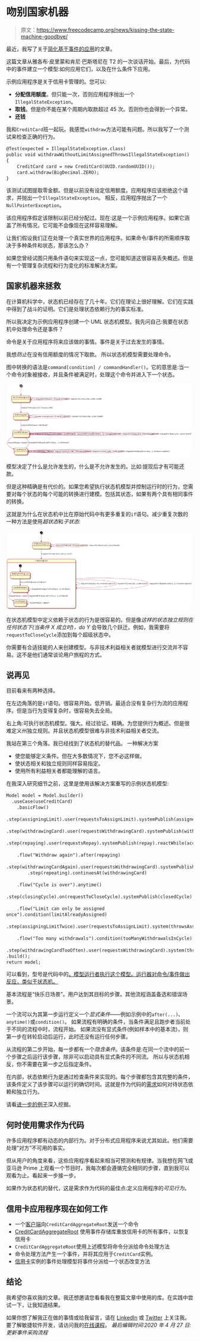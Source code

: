 # 吻别国家机器

> 原文：<https://www.freecodecamp.org/news/kissing-the-state-machine-goodbye/>

最近，我写了关于[简化基于事件的应用](https://www.freecodecamp.org/news/simplifying-an-event-sourced-application/)的文章。

这篇文章从雅各布·皮里蒙和肯尼·巴斯塔尼在 T2 的一次谈话开始。最后，为代码中的事件建立一个模型:如何应用它们，以及在什么条件下应用。

示例应用程序是关于信用卡管理的。您可以:

*   **分配信用额度**。但只能一次，否则应用程序抛出一个`IllegalStateException`。
*   **取钱**。但是你不能在某个周期内取款超过 45 次。否则你也会得到一个异常。
*   **还钱**

我和`CreditCard`班一起玩。我感觉`withdraw`方法可能有问题。所以我写了一个测试来检查正确的行为。

```
@Test(expected = IllegalStateException.class)
public void withdrawWithoutLimitAssignedThrowsIllegalStateException() {
    CreditCard card = new CreditCard(UUID.randomUUID());
    card.withdraw(BigDecimal.ZERO);
}
```

该测试试图提取零金额。但是以前没有设定信用额度。应用程序应该拒绝这个请求，并抛出一个`IllegalStateException`。
相反，应用程序抛出了一个`NullPointerException`。

该应用程序假定该限制以前已经分配过。现在:这是一个示例应用程序。如果它涵盖了所有情况，它可能不会像现在这样容易理解。

让我们假设我们正在处理一个真实世界的应用程序。如果命令/事件的所需顺序取决于多种条件和状态，那该怎么办？

如果您曾经试图只用条件语句来实现这一点，您可能知道这很容易丢失概述。但是有一个管理复杂流程和行为变化的标准解决方案。

## 国家机器来拯救

在计算机科学中，状态机已经存在了几十年。它们在理论上很好理解。它们在实践中得到了战斗的证明。它们是处理状态依赖行为的事实标准。

所以我决定为示例应用程序创建一个 UML 状态机模型。我先问自己:我要在状态机中处理命令还是事件？

命令是关于应用程序将来应该做的事情。事件是关于过去发生的事情。

我想*防止*在没有信用额度的情况下取款。
所以状态机模型需要处理命令。

图中转换的语法是`command[condition] / commandHandler()`。它的意思是:当一个命令对象被接收，并且条件被满足时，处理这个命令并进入下一个状态。

![State machine](img/51ac408bf56b46903856de11f30a0d04.png)

模型决定了什么是允许发生的，什么是不允许发生的。比如:提现后才有可能还款。

但是这种精确是有代价的。如果您希望执行状态机模型并控制运行时的行为，您需要对每个状态的每个可能的转换进行建模。包括其状态，如果有两个具有相同事件的转换。

这就是为什么在状态机中比在原始代码中有更多重复的`if`语句。减少重复次数的一种方法是使用*超状态*和*子状态*:

![State machine with sub states](img/04d0a5a14d8d023af79f0f92959c2ad6.png)

在状态机模型中定义依赖于状态的行为是很容易的。但是像*这样的状态独立规则在任何状态下(当条件 X 成立时)，do Y* 会导致几个跃迁。例如，我需要将`requestToCloseCycle`添加到每个超级状态中。

你需要有合适技能的人来创建模型。与非技术利益相关者就模型进行交流并不容易。这不是他们通常谈论用户旅程的方式。

## 说再见

目前看来有两种选择。

在左边角落的是`if`语句。很容易开始。低开销。最适合没有复杂行为流的应用程序。但是当行为变得复杂时，很容易失去全局。

右上角:可执行状态机模型。强大。经过验证。精确。为您提供行为概述。但是很难定义州独立规则。并且状态机模型很难与非技术利益相关者交流。

我站在第三个角落。我已经找到了状态机的替代品。
一种解决方案

*   使您能够定义条件。但在大多数情况下，您不必这样做。
*   使状态相关和独立规则同样容易指定。
*   使用所有利益相关者都能理解的语言。

在我深入研究细节之前，这里是使用该解决方案重写的示例状态机模型:

```
Model model = Model.builder()
  .useCase(useCreditCard)
    .basicFlow()
    	.step(assigningLimit).user(requestsToAssignLimit).systemPublish(assignedLimit)
    	.step(withdrawingCard).user(requestsWithdrawingCard).systemPublish(withdrawnCard).reactWhile(accountIsOpen)
    	.step(repaying).user(requestsRepay).systemPublish(repay).reactWhile(accountIsOpen)

    .flow("Withdraw again").after(repaying)
    	.step(withdrawingCardAgain).user(requestsWithdrawingCard).systemPublish(withdrawnCard)
    	.step(repeating).continuesAt(withdrawingCard)

    .flow("Cycle is over").anytime()
    	.step(closingCycle).on(requestToCloseCycle).systemPublish(closedCycle)

    .flow("Limit can only be assigned once").condition(limitAlreadyAssigned)
    	.step(assigningLimitTwice).user(requestsToAssignLimit).system(throwsAssignLimitException)

    .flow("Too many withdrawals").condition(tooManyWithdrawalsInCycle) 
    	.step(withdrawingCardTooOften).user(requestsWithdrawingCard).system(throwsTooManyWithdrawalsException)
.build();
return model;
```

可以看到，型号是代码中的[。模型运行者执行这个模型。运行器对命令/事件做出反应，类似于状态机。](https://github.com/bertilmuth/requirementsascode/blob/master/requirementsascodeexamples/creditcard_eventsourcing/src/main/java/creditcard_eventsourcing/model/CreditCardAggregateRoot.java)

基本流程是“快乐日场景”。用户达到其目标的步骤。其他流程涵盖备选和错误场景。

一个流可以为其第一步运行定义一个*显式条件*——例如示例中的`after(...)`、`anytime()`或`condition()`。
如果流程有明确的条件，当条件满足且跑步者当前处于不同的流程中时，流程开始。
如果流没有显式条件(例如样本中的基本流)，则第一步在转轮启动后运行，此时还没有运行任何步骤。

从流程的第二步开始，每一步都有一个*隐含条件*。该条件是:在同一个流中的前一个步骤之后运行该步骤，除非可以启动具有显式条件的不同流。
所以与状态机相反，你不需要在第一步之后指定条件。

在内部，状态依赖行为是通过检查条件来实现的。每个步骤都包含其完整的条件，该条件定义了该步骤可以运行的确切时间。这就是作为代码的[需求](https://github.com/bertilmuth/requirementsascode)如何对待状态依赖和独立行为。

请看[进一步的例子](https://github.com/bertilmuth/requirementsascode/tree/master/requirementsascodeexamples/helloworld)深入挖掘。

## 何时使用需求作为代码

许多应用程序都有动态的内部行为。对于分布式应用程序来说尤其如此。他们需要处理“对方”不可用的事实。

但从用户的角度来看，这些应用程序看起来相当可预测和有规律。当我想在网飞或亚马逊 Prime 上观看一个节目时，我每次都会遵循完全相同的步骤，直到我可以观看为止。看起来一步接一步。

如果作为状态机的替代，这是需求作为代码的最佳点:定义应用程序的*可见行为*。

## 信用卡应用程序现在如何工作

*   一个[客户端](https://github.com/bertilmuth/requirementsascode/blob/master/requirementsascodeexamples/creditcard_eventsourcing/src/main/java/creditcard_eventsourcing/EventsourcingApplication.java)向`CreditCardAggregateRoot`发送一个命令
*   [CreditCardAggregateRoot](https://github.com/bertilmuth/requirementsascode/blob/master/requirementsascodeexamples/creditcard_eventsourcing/src/main/java/creditcard_eventsourcing/model/CreditCardAggregateRoot.java) 使用事件存储库重放信用卡的所有事件，以恢复信用卡
*   `CreditCardAggregateRoot`使用上述模型将命令分派给命令处理方法
*   命令处理方法产生一个事件，并将其应用于`CreditCard`实例。
*   [信用卡](https://github.com/bertilmuth/requirementsascode/blob/master/requirementsascodeexamples/creditcard_eventsourcing/src/main/java/creditcard_eventsourcing/model/CreditCard.java)实例的事件处理模型将事件分派给一个状态改变方法

## 结论

我希望你喜欢我的文章。我还想邀请您看看我在整篇文章中使用的库。在实践中尝试一下，让我知道结果。

如果你想了解我正在做的事情或给我留言，请在 [LinkedIn](https://www.linkedin.com/in/bertilmuth/) 或 [Twitter](https://twitter.com/BertilMuth) 上关注我。要了解敏捷软件开发，请访问我的[在线课程](https://skl.sh/2Cq497P)。
*最后编辑时间:2020 年 4 月 27 日:更新事件采购流程*
